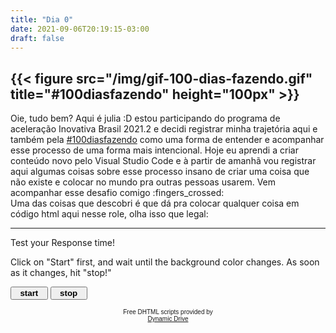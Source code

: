 ```yaml
---
title: "Dia 0"
date: 2021-09-06T20:19:15-03:00
draft: false
---
```

{{< figure src="/img/gif-100-dias-fazendo.gif" title="#100diasfazendo" height="100px" >}}
---
Oie, tudo bem? Aqui é julia :D estou participando do programa de aceleração Inovativa Brasil 2021.2 e decidi registrar minha trajetória aqui e também pela [#100diasfazendo](https://twitter.com/search?q=%23100diasfazendo&src=typed_query) como uma forma de entender e acompanhar esse processo de uma forma mais intencional. Hoje eu aprendi a criar conteúdo novo pelo Visual Studio Code e à partir de amanhã vou registrar aqui algumas coisas sobre esse processo insano de criar uma coisa que não existe e colocar no mundo pra outras pessoas usarem. Vem acompanhar esse desafio comigo :fingers_crossed: 
<br>
Uma das coisas que descobri é que dá pra colocar qualquer coisa em código html aqui nesse role, olha isso que legal:
<hr>

<p>Test your Response time!</p>
Click on "Start" first, and wait until the background color changes. As soon as it changes, hit "stop!"

<script language="JavaScript">
<!--

//Reflext Tester- By Andy Scott (based on script by Jasper van Zandbeek)
//http://www.geocities.com/SiliconValley/Station/4320/
//Submitted to Dynamic Drive for inclusion
//Visit http://www.dynamicdrive.com for this script

var startTime=new Date();
var endTime=new Date();
var startPressed=false;
var bgChangeStarted=false;
var maxWait=20;
var timerID;


var colors=new Array("tomato","chocolate","limegreen","crimson","darkslategray",
"aliceblue","mediumslateblue","cornflowerblue","darkorchid","darkkhaki","coral",
"darkolivegreen","cadetblue")

if (document.all||document.getElementById)
document.write('<div id="reflex" style="width:135px;height:135px;border:1px solid black" onClick="stopTest()"></div>')

function startTest()
{
        if (document.all)
        document.all.reflex.style.backgroundColor=colors[Math.floor(Math.random()*colors.length)];
        else if (document.getElementById)
	document.getElementById("reflex").style.backgroundColor=colors[Math.floor(Math.random()*colors.length)];
        else if (document.layers)
        document.reflexns.document.reflexns_sub.document.bgColor=colors[Math.floor(Math.random()*colors.length)];
	bgChangeStarted=true;
	startTime=new Date();
}

function remark(responseTime)
{
	var responseString="";
	if (responseTime < 0.10)
		responseString="Well done!";
	if (responseTime >= 0.10 && responseTime < 0.20)
		responseString="Nice!";
	if (responseTime >=0.20 && responseTime < 0.30)
		responseString="Could be better...";
	if (responseTime >=0.30 && responseTime < 0.60)
		responseString="Keep practising!";
	if (responseTime >=0.60 && responseTime < 1)
		responseString="Have you been drinking?";
	if (responseTime >=1)
		responseString="Did you fall asleep?";

	return responseString;
}

function stopTest()
{
	if(bgChangeStarted)
	{
		endTime=new Date();
		var responseTime=(endTime.getTime()-startTime.getTime())/1000;
                if (document.all)
		document.all.reflex.style.backgroundColor="white";
                else if (document.getElementById)
		document.getElementById("reflex").style.backgroundColor="white";
                else if (document.layers)
                document.reflexns.document.reflexns_sub.document.bgColor="white";      
		alert("Your response time is: " + responseTime + " seconds " + "\n" + remark(responseTime));
		startPressed=false;
		bgChangeStarted=false;
	}
	else
	{
		if (!startPressed)
		{
			alert("press start first to start test");
		}
		else
		{       
			clearTimeout(timerID);
			startPressed=false;             
			alert("cheater! you pressed too early!");
		}               
	}
}

var randMULTIPLIER=0x015a4e35;
var randINCREMENT=1;
var today=new Date();
var randSeed=today.getSeconds();
function randNumber()
{
	randSeed = (randMULTIPLIER * randSeed + randINCREMENT) % (1 << 31);
	return((randSeed >> 15) & 0x7fff) / 32767;
}

function startit()
{
	if(startPressed)
	{
		alert("Already started. Press stop to stop");
		return;
	}
	else
	{
		startPressed=true; 
		timerID=setTimeout('startTest()', 6000*randNumber());
	}
}
// --> 
</script>
<br>


<ilayer id="reflexns" width=135; height=135;><layer id="reflexns_sub" width=135; height=135; left=0 top=0 bgColor=yellow></layer></ilayer>

<form name="response">

<input type="button" value="  start  " onClick="startit()" style="font-weight:bold">
<input type="button" value="  stop  " onClick="stopTest()" style="font-weight:bold">
</form>

<p align="center"><font face="Arial" size="-2">Free DHTML scripts provided by<br>
<a href="http://www.dynamicdrive.com">Dynamic Drive</a></font></p>
